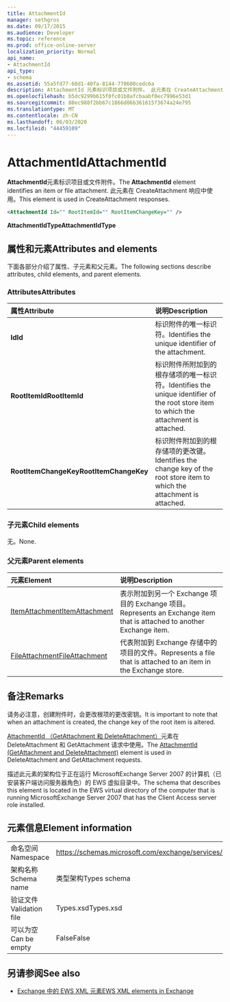 ```yaml
---
title: AttachmentId
manager: sethgros
ms.date: 09/17/2015
ms.audience: Developer
ms.topic: reference
ms.prod: office-online-server
localization_priority: Normal
api_name:
- AttachmentId
api_type:
- schema
ms.assetid: 55a5fd77-60d1-40fa-8144-770600cedc6a
description: AttachmentId 元素标识项目或文件附件。 此元素在 CreateAttachment 响应中使用。
ms.openlocfilehash: b5dc9299b615f0fc01b8afcbaabf0ec7996e53d1
ms.sourcegitcommit: 88ec988f2bb67c1866d06b361615f3674a24e795
ms.translationtype: MT
ms.contentlocale: zh-CN
ms.lasthandoff: 06/03/2020
ms.locfileid: "44459109"
---
```

# <a name="attachmentid"></a><span data-ttu-id="10a3b-104">AttachmentId</span><span class="sxs-lookup"><span data-stu-id="10a3b-104">AttachmentId</span></span>

<span data-ttu-id="10a3b-105">**AttachmentId**元素标识项目或文件附件。</span><span class="sxs-lookup"><span data-stu-id="10a3b-105">The **AttachmentId** element identifies an item or file attachment.</span></span> <span data-ttu-id="10a3b-106">此元素在 CreateAttachment 响应中使用。</span><span class="sxs-lookup"><span data-stu-id="10a3b-106">This element is used in CreateAttachment responses.</span></span> 
  
```xml
<AttachmentId Id="" RootItemId="" RootItemChangeKey="" />
```

 <span data-ttu-id="10a3b-107">**AttachmentIdType**</span><span class="sxs-lookup"><span data-stu-id="10a3b-107">**AttachmentIdType**</span></span>
## <a name="attributes-and-elements"></a><span data-ttu-id="10a3b-108">属性和元素</span><span class="sxs-lookup"><span data-stu-id="10a3b-108">Attributes and elements</span></span>

<span data-ttu-id="10a3b-109">下面各部分介绍了属性、子元素和父元素。</span><span class="sxs-lookup"><span data-stu-id="10a3b-109">The following sections describe attributes, child elements, and parent elements.</span></span>
  
### <a name="attributes"></a><span data-ttu-id="10a3b-110">Attributes</span><span class="sxs-lookup"><span data-stu-id="10a3b-110">Attributes</span></span>

|<span data-ttu-id="10a3b-111">**属性**</span><span class="sxs-lookup"><span data-stu-id="10a3b-111">**Attribute**</span></span>|<span data-ttu-id="10a3b-112">**说明**</span><span class="sxs-lookup"><span data-stu-id="10a3b-112">**Description**</span></span>|
|:-----|:-----|
|<span data-ttu-id="10a3b-113">**Id**</span><span class="sxs-lookup"><span data-stu-id="10a3b-113">**Id**</span></span> <br/> |<span data-ttu-id="10a3b-114">标识附件的唯一标识符。</span><span class="sxs-lookup"><span data-stu-id="10a3b-114">Identifies the unique identifier of the attachment.</span></span>  <br/> |
|<span data-ttu-id="10a3b-115">**RootItemId**</span><span class="sxs-lookup"><span data-stu-id="10a3b-115">**RootItemId**</span></span> <br/> |<span data-ttu-id="10a3b-116">标识附件所附加到的根存储项的唯一标识符。</span><span class="sxs-lookup"><span data-stu-id="10a3b-116">Identifies the unique identifier of the root store item to which the attachment is attached.</span></span>  <br/> |
|<span data-ttu-id="10a3b-117">**RootItemChangeKey**</span><span class="sxs-lookup"><span data-stu-id="10a3b-117">**RootItemChangeKey**</span></span> <br/> |<span data-ttu-id="10a3b-118">标识附件附加到的根存储项的更改键。</span><span class="sxs-lookup"><span data-stu-id="10a3b-118">Identifies the change key of the root store item to which the attachment is attached.</span></span>  <br/> |
   
### <a name="child-elements"></a><span data-ttu-id="10a3b-119">子元素</span><span class="sxs-lookup"><span data-stu-id="10a3b-119">Child elements</span></span>

<span data-ttu-id="10a3b-120">无。</span><span class="sxs-lookup"><span data-stu-id="10a3b-120">None.</span></span>
  
### <a name="parent-elements"></a><span data-ttu-id="10a3b-121">父元素</span><span class="sxs-lookup"><span data-stu-id="10a3b-121">Parent elements</span></span>

|<span data-ttu-id="10a3b-122">**元素**</span><span class="sxs-lookup"><span data-stu-id="10a3b-122">**Element**</span></span>|<span data-ttu-id="10a3b-123">**说明**</span><span class="sxs-lookup"><span data-stu-id="10a3b-123">**Description**</span></span>|
|:-----|:-----|
|[<span data-ttu-id="10a3b-124">ItemAttachment</span><span class="sxs-lookup"><span data-stu-id="10a3b-124">ItemAttachment</span></span>](itemattachment.md) <br/> |<span data-ttu-id="10a3b-125">表示附加到另一个 Exchange 项目的 Exchange 项目。</span><span class="sxs-lookup"><span data-stu-id="10a3b-125">Represents an Exchange item that is attached to another Exchange item.</span></span>  <br/> |
|[<span data-ttu-id="10a3b-126">FileAttachment</span><span class="sxs-lookup"><span data-stu-id="10a3b-126">FileAttachment</span></span>](fileattachment.md) <br/> |<span data-ttu-id="10a3b-127">代表附加到 Exchange 存储中的项目的文件。</span><span class="sxs-lookup"><span data-stu-id="10a3b-127">Represents a file that is attached to an item in the Exchange store.</span></span>  <br/> |
   
## <a name="remarks"></a><span data-ttu-id="10a3b-128">备注</span><span class="sxs-lookup"><span data-stu-id="10a3b-128">Remarks</span></span>

<span data-ttu-id="10a3b-129">请务必注意，创建附件时，会更改根项的更改密钥。</span><span class="sxs-lookup"><span data-stu-id="10a3b-129">It is important to note that when an attachment is created, the change key of the root item is altered.</span></span>
  
<span data-ttu-id="10a3b-130">[AttachmentId （GetAttachment 和 DeleteAttachment）](attachmentid-getattachment-and-deleteattachment.md)元素在 DeleteAttachment 和 GetAttachment 请求中使用。</span><span class="sxs-lookup"><span data-stu-id="10a3b-130">The [AttachmentId (GetAttachment and DeleteAttachment)](attachmentid-getattachment-and-deleteattachment.md) element is used in DeleteAttachment and GetAttachment requests.</span></span> 
  
<span data-ttu-id="10a3b-131">描述此元素的架构位于正在运行 MicrosoftExchange Server 2007 的计算机（已安装客户端访问服务器角色）的 EWS 虚拟目录中。</span><span class="sxs-lookup"><span data-stu-id="10a3b-131">The schema that describes this element is located in the EWS virtual directory of the computer that is running MicrosoftExchange Server 2007 that has the Client Access server role installed.</span></span>
  
## <a name="element-information"></a><span data-ttu-id="10a3b-132">元素信息</span><span class="sxs-lookup"><span data-stu-id="10a3b-132">Element information</span></span>

|||
|:-----|:-----|
|<span data-ttu-id="10a3b-133">命名空间</span><span class="sxs-lookup"><span data-stu-id="10a3b-133">Namespace</span></span>  <br/> |https://schemas.microsoft.com/exchange/services/2006/types  <br/> |
|<span data-ttu-id="10a3b-134">架构名称</span><span class="sxs-lookup"><span data-stu-id="10a3b-134">Schema name</span></span>  <br/> |<span data-ttu-id="10a3b-135">类型架构</span><span class="sxs-lookup"><span data-stu-id="10a3b-135">Types schema</span></span>  <br/> |
|<span data-ttu-id="10a3b-136">验证文件</span><span class="sxs-lookup"><span data-stu-id="10a3b-136">Validation file</span></span>  <br/> |<span data-ttu-id="10a3b-137">Types.xsd</span><span class="sxs-lookup"><span data-stu-id="10a3b-137">Types.xsd</span></span>  <br/> |
|<span data-ttu-id="10a3b-138">可以为空</span><span class="sxs-lookup"><span data-stu-id="10a3b-138">Can be empty</span></span>  <br/> |<span data-ttu-id="10a3b-139">False</span><span class="sxs-lookup"><span data-stu-id="10a3b-139">False</span></span>  <br/> |
   
## <a name="see-also"></a><span data-ttu-id="10a3b-140">另请参阅</span><span class="sxs-lookup"><span data-stu-id="10a3b-140">See also</span></span>

- [<span data-ttu-id="10a3b-141">Exchange 中的 EWS XML 元素</span><span class="sxs-lookup"><span data-stu-id="10a3b-141">EWS XML elements in Exchange</span></span>](ews-xml-elements-in-exchange.md)

